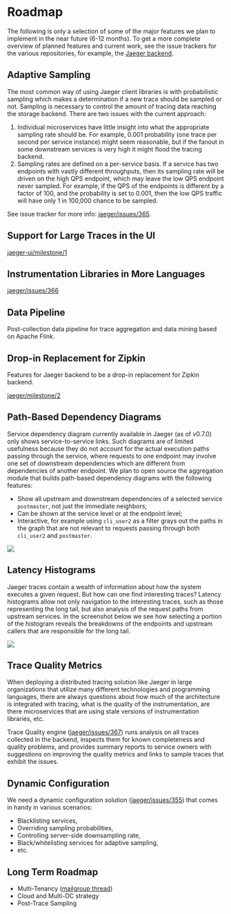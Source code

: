 # Roadmap

The following is only a selection of some of the major features we plan to implement in the near future (6-12 months). To get a more complete overview of planned features and current work, see the issue trackers for the various repositories, for example, the [Jaeger backend](https://github.com/jaegertracing/jaeger/issues/).

## Adaptive Sampling

The most common way of using Jaeger client libraries is with probabilistic sampling which makes a determination if a new trace should be sampled or not. Sampling is necessary to control the amount of tracing data reaching the storage backend. There are two issues with the current approach:

1. Individual microservices have little insight into what the appropriate sampling rate should be. For example, 0.001 probability (one trace per second per service instance) might seem reasonable, but if the fanout in some downstream services is very high it might flood the tracing backend.
1. Sampling rates are defined on a per-service basis. If a service has two endpoints with vastly different throughputs, then its sampling rate will be driven on the high QPS endpoint, which may leave the low QPS endpoint never sampled. For example, if the QPS of the endpoints is different by a factor of 100, and the probability is set to 0.001, then the low QPS traffic will have only 1 in 100,000 chance to be sampled.

See issue tracker for more info: [jaeger/issues/365](https://github.com/jaegertracing/jaeger/issues/365).

## Support for Large Traces in the UI

[jaeger-ui/milestone/1](https://github.com/jaegertracing/jaeger-ui/milestone/1)

## Instrumentation Libraries in More Languages

[jaeger/issues/366](https://github.com/jaegertracing/jaeger/issues/366)

## Data Pipeline

Post-collection data pipeline for trace aggregation and data mining based on Apache Flink.

## Drop-in Replacement for Zipkin

Features for Jaeger backend to be a drop-in replacement for Zipkin backend.

[jaeger/milestone/2](https://github.com/jaegertracing/jaeger/milestone/2)

## Path-Based Dependency Diagrams

Service dependency diagram currently available in Jaeger (as of v0.7.0) only shows service-to-service links. Such diagrams are of limited usefulness because they do not account for the actual execution paths passing through the service, where requests to one endpoint may involve one set of downstream dependencies which are different from dependencies of another endpoint. We plan to open source the aggregation module that builds path-based dependency diagrams with the following features:

* Show all upstream and downstream dependencies of a selected service `postmaster`, not just the immediate neighbors;
* Can be shown at the service level or at the endpoint level;
* Interactive, for example using `cli_user2` as a filter grays out the paths in the graph that are not relevant to requests passing through both `cli_user2` and `postmaster`.

<img src="../images/path-dependency.svg">

## Latency Histograms

Jaeger traces contain a wealth of information about how the system executes a given request. But how can one find interesting traces? Latency histograms allow not only navigation to the interesting traces, such as those representing the long tail, but also analysis of the request paths from upstream services. In the screenshot below we see how selecting a portion of the histogram reveals the breakdowns of the endpoints and upstream callers that are responsible for the long tail.

<img src="../images/latency-histrogram.png">

## Trace Quality Metrics

When deploying a distributed tracing solution like Jaeger in large organizations that utilize many different technologies and programming languages, there are always questions about how much of the architecture is integrated with tracing, what is the quality of the instrumentation, are there microservices that are using stale versions of instrumentation libraries, etc.

Trace Quality engine ([jaeger/issues/367](https://github.com/jaegertracing/jaeger/issues/367)) runs analysis on all traces collected in the backend, inspects them for known completeness and quality problems, and provides summary reports to service owners with suggestions on improving the quality metrics and links to sample traces that exhibit the issues.

## Dynamic Configuration

We need a dynamic configuration solution ([jaeger/issues/355](https://github.com/jaegertracing/jaeger/issues/355)) that comes in handy in various scenarios:

* Blacklisting services,
* Overriding sampling probabilities,
* Controlling server-side downsampling rate,
* Black/whitelisting services for adaptive sampling,
* etc.

## Long Term Roadmap

* Multi-Tenancy ([mailgroup thread](https://groups.google.com/forum/#!topic/jaeger-tracing/PcxftflO4_o))
* Cloud and Multi-DC strategy
* Post-Trace Sampling
